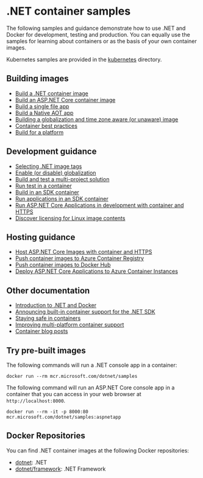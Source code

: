 # .NET container samples

The following samples and guidance demonstrate how to use .NET and Docker for development, testing and production. You can equally use the samples for learning about containers or as the basis of your own container images.

Kubernetes samples are provided in the [kubernetes](kubernetes/README.md) directory.

## Building images

* [Build a .NET container image](dotnetapp/README.md)
* [Build an ASP.NET Core container image](aspnetapp/README.md)
* [Build a single file app](releasesapp/README.md)
* [Build a Native AOT app](releasesapi/README.md)
* [Building a globalization and time zone aware (or unaware) image](globalapp/README.md)
* [Container best practices](container-best-practices.md)
* [Build for a platform](build-for-a-platform.md)

## Development guidance

* [Selecting .NET image tags](../documentation/supported-tags.md)
* [Enable (or disable) globalization](enable-globalization.md)
* [Build and test a multi-project solution](complexapp/README.md)
* [Run test in a container](run-tests-in-sdk-container.md)
* [Build in an SDK container](build-in-sdk-container.md)
* [Run applications in an SDK container](run-in-sdk-container.md)
* [Run ASP.NET Core Applications in development with container and HTTPS](run-aspnetcore-https-development.md)
* [Discover licensing for Linux image contents](https://github.com/dotnet/dotnet-docker/blob/main/documentation/image-artifact-details.md)

## Hosting guidance

* [Host ASP.NET Core Images with container and HTTPS](host-aspnetcore-https.md)
* [Push container images to Azure Container Registry](push-image-to-acr.md)
* [Push container images to Docker Hub](push-image-to-dockerhub.md)
* [Deploy ASP.NET Core Applications to Azure Container Instances](deploy-container-to-aci.md)

## Other documentation

* [Introduction to .NET and Docker](https://learn.microsoft.com/dotnet/core/docker/)
* [Announcing built-in container support for the .NET SDK](https://devblogs.microsoft.com/dotnet/announcing-builtin-container-support-for-the-dotnet-sdk/)
* [Staying safe in containers](https://devblogs.microsoft.com/dotnet/staying-safe-with-dotnet-containers/)
* [Improving multi-platform container support](https://devblogs.microsoft.com/dotnet/improving-multiplatform-container-support/)
* [Container blog posts](https://devblogs.microsoft.com/dotnet/category/containers/)

## Try pre-built images

The following commands will run a .NET console app in a container:

```console
docker run --rm mcr.microsoft.com/dotnet/samples
```

The following command will run an ASP.NET Core console app in a container that you can access in your web browser at `http://localhost:8000`.

```console
docker run --rm -it -p 8000:80 mcr.microsoft.com/dotnet/samples:aspnetapp
```

## Docker Repositories

You can find .NET container images at the following Docker repositories:

* [dotnet](https://hub.docker.com/_/microsoft-dotnet/): .NET
* [dotnet/framework](https://hub.docker.com/_/microsoft-dotnet-framework/): .NET Framework
